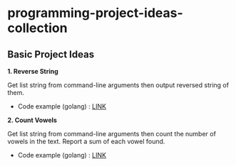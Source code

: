 # programming-project-ideas-collection

## Basic Project Ideas

**1.  Reverse String**

Get list string from command-line arguments then output reversed string of them.

- Code example (golang) :  [LINK](https://github.com/cuongquach/programming-project-ideas-collection/tree/basic/basic/project-1/golang)

**2.  Count Vowels**

Get list string from command-line arguments then count the number of vowels in the text. Report a sum of each vowel found.

- Code example (golang) :  [LINK](https://github.com/cuongquach/programming-project-ideas-collection/tree/basic/basic/project-2/golang)